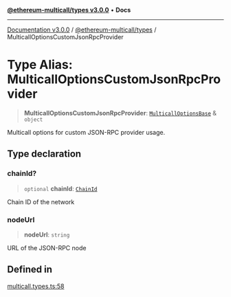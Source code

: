 [**@ethereum-multicall/types v3.0.0**](../README.md) • **Docs**

***

[Documentation v3.0.0](../../../packages.md) / [@ethereum-multicall/types](../README.md) / MulticallOptionsCustomJsonRpcProvider

# Type Alias: MulticallOptionsCustomJsonRpcProvider

> **MulticallOptionsCustomJsonRpcProvider**: [`MulticallOptionsBase`](MulticallOptionsBase.md) & `object`

Multicall options for custom JSON-RPC provider usage.

## Type declaration

### chainId?

> `optional` **chainId**: [`ChainId`](ChainId.md)

Chain ID of the network

### nodeUrl

> **nodeUrl**: `string`

URL of the JSON-RPC node

## Defined in

[multicall.types.ts:58](https://github.com/niZmosis/ethereum-multicall/blob/68ee699eca0cd184d8f0b7213bb6f4fe15a011a1/packages/types/src/multicall.types.ts#L58)
